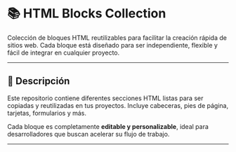 # 📚 HTML Blocks Collection

Colección de bloques HTML reutilizables para facilitar la creación rápida de sitios web. Cada bloque está diseñado para ser independiente, flexible y fácil de integrar en cualquier proyecto.

---

## 🚀 Descripción
Este repositorio contiene diferentes secciones HTML listas para ser copiadas y reutilizadas en tus proyectos. Incluye cabeceras, pies de página, tarjetas, formularios y más.

Cada bloque es completamente **editable y personalizable**, ideal para desarrolladores que buscan acelerar su flujo de trabajo.

---
